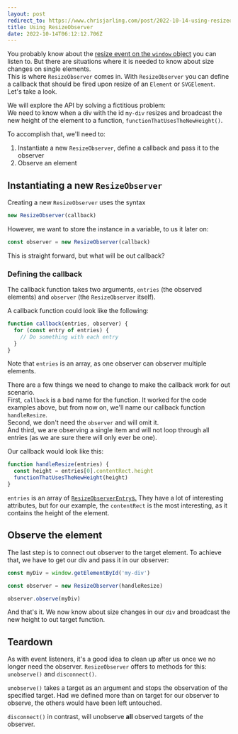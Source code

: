 ```yaml
---
layout: post
redirect_to: https://www.chrisjarling.com/post/2022-10-14-using-resizeobserver
title: Using ResizeObserver
date: 2022-10-14T06:12:12.706Z
---
```

You probably know about the [resize event on the `window` object](https://developer.mozilla.org/en-US/docs/Web/API/Window/resize_event) you can listen to. But there are situations where it is needed to know about size changes on single elements.\
This is where `ResizeObserver` comes in. With `ResizeObserver` you can define a callback that should be fired upon resize of an `Element` or `SVGElement`. Let's take a look.

We will explore the API by solving a fictitious problem:\
We need to know when a div with the id `my-div` resizes and broadcast the new height of the element to a function, `functionThatUsesTheNewHeight()`.  

To accomplish that, we'll need to:

1. Instantiate a new `ResizeObserver`, define a callback and pass it to the observer
2. Observe an element

## Instantiating a new `ResizeObserver`

Creating a new `ResizeObserver` uses the syntax

```js
new ResizeObserver(callback)
```

However, we want to store the instance in a variable, to us it later on:

```js
const observer = new ResizeObserver(callback) 
```

This is straight forward, but what will be out callback?

### Defining the callback

The callback function takes two arguments, `entries` (the observed elements) and `observer` (the `ResizeObserver` itself).

A callback function could look like the following:

```js
function callback(entries, observer) {
  for (const entry of entries) {
    // Do something with each entry
  }
}
```

Note that `entries` is an array, as one observer can observer multiple elements.

There are a few things we need to change to make the callback work for out scenario.\
First, `callback` is a bad name for the function. It worked for the code examples above, but from now on, we'll name our callback function `handleResize`.\
Second, we don't need the `observer` and will omit it.\
And third, we are observing a single item and will not loop through all entries (as we are sure there will only ever be one).

Our callback would look like this: 

```js
function handleResize(entries) {
  const height = entries[0].contentRect.height
  functionThatUsesTheNewHeight(height)
}
```

`entries` is an array of [`ResizeObserverEntry`s.](https://developer.mozilla.org/en-US/docs/Web/API/ResizeObserverEntry) They have a lot of interesting attributes, but for our example, the `contentRect` is the most interesting, as it contains the height of the element. 

## Observe the element

The last step is to connect out observer to the target element. To achieve that, we have to get our div and pass it in our observer:  

```js
const myDiv = window.getElementById('my-div')

const observer = new ResizeObserver(handleResize)

observer.observe(myDiv)
```

And that's it. We now know about size changes in our `div` and broadcast the new height to out target function.

## Teardown

As with event listeners, it's a good idea to clean up after us once we no longer need the observer. `ResizeObserver` offers to methods for this: `unobserve()` and `disconnect()`. 

`unobserve()` takes a target as an argument and stops the observation of the specified target. Had we defined more than on target for our observer to observe, the others would have been left untouched.  

`disconnect()` in contrast, will unobserve **all** observed targets of the observer.
